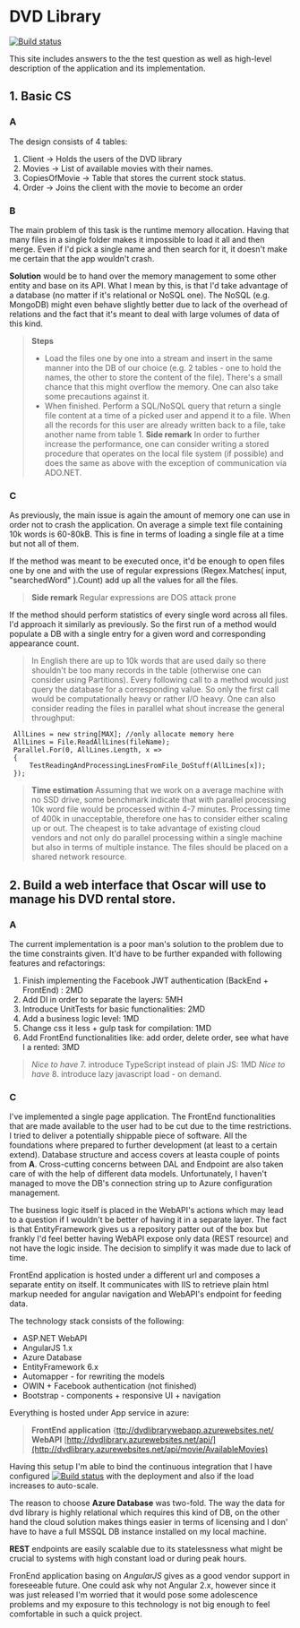 # DVD Library
[![Build status](https://ci.appveyor.com/api/projects/status/x7pr6aw8un4558i1?svg=true)](https://ci.appveyor.com/project/dwlodarz/dvdlibrary)

This site includes answers to the the test question as well as high-level description of the application and its implementation.

## 1. Basic CS

### A
The design consists of 4 tables:
1. Client -> Holds the users of the DVD library
2. Movies -> List of available movies with their names.
3. CopiesOfMovie -> Table that stores the current stock status.
4. Order -> Joins the client with the movie to become an order

### B
The main problem of this task is the runtime memory allocation. Having that many files in a single folder makes it impossible to load it all and then merge. 
Even if I'd pick a single name and then search for it, it doesn't make me certain that the app wouldn't crash.

**Solution** would be to hand over the memory management to some other entity and base on its API. What I mean by this, is that I'd take advantage of
a database (no matter if it's relational or NoSQL one). The NoSQL (e.g. MongoDB) might even behave slightly better due to lack of the overhead of relations and the fact
that it's meant to deal with large volumes of data of this kind.

> **Steps**
> - Load the files one by one into a stream and insert in the same manner into the DB of our choice (e.g. 2 tables - one to hold the names, the other to store the content of the file).
>    There's a small chance that this might overflow the memory. One can also take some precautions against it.
> - When finished. Perform a SQL/NoSQL query that return a single file content at a time of a picked user and append it to a file. When all the records for this user are already 
>	 written back to a file, take another name from table 1.
> **Side remark**
> In order to further increase the performance, one can consider writing a stored procedure that operates on the local file system (if possible) and does the same as above
> with the exception of communication via ADO.NET.

### C
As previously, the main issue is again the amount of memory one can use in order not to crash the application. On average a simple text file containing 10k words is 60-80kB. 
This is fine in terms of loading a single file at a time but not all of them.

If the method was meant to be executed once, it'd be enough to open files one by one and with the use of regular expressions (Regex.Matches( input,  "searchedWord" ).Count) add up 
all the values for all the files. 
> **Side remark**
> Regular expressions are DOS attack prone

If the method should perform statistics of every single word across all files. I'd approach it similarly as previously. So the first run of a method would populate a DB with
a single entry for a given word and corresponding appearance count. 
> In English there are up to 10k words that are used daily so there shouldn't be too many records in the table (otherwise one can consider using Partitions).
Every following call to a method would just query the database for a corresponding value. So only the first call would be computationally heavy or rather I/O heavy. 
One can also consider reading the files in parallel what shout increase the general throughput:

```
 AllLines = new string[MAX]; //only allocate memory here
 AllLines = File.ReadAllLines(fileName);
 Parallel.For(0, AllLines.Length, x =>
 {
     TestReadingAndProcessingLinesFromFile_DoStuff(AllLines[x]);
 });
```

> **Time estimation**
> Assuming that we work on a average machine with no SSD drive, some benchmark indicate that with parallel processing 10k word file would be processed within 4-7 minutes. Processing
> time of 400k in unacceptable, therefore one has to consider either scaling up or out. The cheapest is to take advantage of existing cloud vendors and not only do parallel processing
> within a single machine but also in terms of multiple instance. The files should be placed on a shared network resource.

## 2. Build a web interface that Oscar will use to manage his DVD rental store.

### A
The current implementation is a poor man's solution to the problem due to the time constraints given. It'd have to be further expanded with following features and refactorings:
1. Finish implementing the Facebook JWT authentication (BackEnd + FrontEnd) : 2MD
2. Add DI in order to separate the layers: 5MH
3. Introduce UnitTests for basic functionalities: 2MD
4. Add a business logic level: 1MD
5. Change css it less + gulp task for compilation: 1MD
6. Add FrontEnd functionalities like: add order, delete order, see what have I a rented: 3MD
> *Nice to have* 7. introduce TypeScript instead of plain JS: 1MD
> *Nice to have* 8. introduce lazy javascript load - on demand.

### C
I've implemented a single page application. The FrontEnd functionalities that are made available to the user had to be cut due to the time restrictions. I tried to deliver
a potentially shippable piece of software. All the foundations where prepared to further development (at least to a certain extend). 
Database structure and access covers at leasta couple of points from **A**. Cross-cutting concerns between DAL and Endpoint are also taken care of with the help of different
data models. Unfortunately, I haven't managed to move the DB's connection string up to Azure configuration management.

The business logic itself is placed in the WebAPI's actions which may lead to a question if I wouldn't be better of having it in a separate layer. The fact is that EntityFramework gives
us a repository patter out of the box but frankly I'd feel better having WebAPI expose only data (REST resource) and not have the logic inside. The decision to simplify it was
made due to lack of time. 

FrontEnd application is hosted under a different url and composes a separate entity on itself. It communicates with IIS to retrieve plain html markup needed for angular navigation and
WebAPI's endpoint for feeding data.

The technology stack consists of the following:

- ASP.NET WebAPI
- AngularJS 1.x
- Azure Database
- EntityFramework 6.x
- Automapper - for rewriting the models
- OWIN + Facebook authentication (not finished)
- Bootstrap - components + responsive UI + navigation

Everything is hosted under App service in azure:
> **FrontEnd application** {[ttp://dvdlibrarywebapp.azurewebsites.net/](http://dvdlibrarywebapp.azurewebsites.net/)
> **WebAPI** [http://dvdlibrary.azurewebsites.net/api/](http://dvdlibrary.azurewebsites.net/api/movie/AvailableMovies)

Having this setup I'm able to bind the continuous integration that I have configured [![Build status](https://ci.appveyor.com/api/projects/status/x7pr6aw8un4558i1?svg=true)](https://ci.appveyor.com/project/dwlodarz/dvdlibrary)
with the deployment and also if the load increases to auto-scale.

The reason to choose **Azure Database** was two-fold. The way the data for dvd library is highly relational which requires this kind of DB, on the other hand the cloud solution 
makes things easier in terms of licensing and I don' have to have a full MSSQL DB instance installed on my local machine.

**REST** endpoints are easily scalable due to its statelessness what might be crucial to systems with high constant load or during peak hours.

FronEnd application basing on *AngularJS* gives as a good vendor support in foreseeable future. One could ask why not Angular 2.x, however since it was just released I'm worried that
it would pose some adolescence problems and my exposure to this technology is not big enough to feel comfortable in such a quick project.